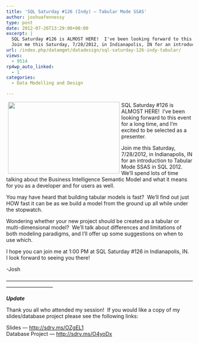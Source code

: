 ```yaml
---
title: 'SQL Saturday #126 (Indy) – Tabular Mode SSAS'
author: joshuafennessy
type: post
date: 2012-07-26T13:29:00+00:00
excerpt: |
  SQL Saturday #126 is ALMOST HERE!  I've been looking forward to this event for a long time, and I'm excited to be selected as a presenter.
  Join me this Saturday, 7/28/2012, in Indianapolis, IN for an introduction to Tabular Mode SSAS in SQL 2012.  We'l&hellip;
url: /index.php/datamgmt/datadesign/sql-saturday-126-indy-tabular/
views:
  - 9514
rp4wp_auto_linked:
  - 1
categories:
  - Data Modelling and Design

---
```

<img style="float: left; margin-left: 5px; margin-right: 5px;" src="http://cdn.memegenerator.net/instances/400x/23994657.jpg" alt="" width="301" height="194" />

SQL Saturday #126 is ALMOST HERE!  I&#8217;ve been looking forward to this event for a long time, and I&#8217;m excited to be selected as a presenter.

Join me this Saturday, 7/28/2012, in Indianapolis, IN for an introduction to Tabular Mode SSAS in SQL 2012.  We&#8217;ll spend lots of time talking about the Business Intelligence Semantic Model and what it means for you as a developer and for users as well.

You may have heard that building tabular models is fast?  We&#8217;ll find out just HOW fast it can be as we build a model from the ground up all while under the stopwatch.

Wondering whether your new project should be created as a tabular or multi-dimensional model?  We&#8217;ll talk about differences and limitations of both modeling paradigms, and I&#8217;ll offer up some suggestions on when to use which.

I hope you can join me at 1:00 PM at SQL Saturday #126 in Indianapolis, IN.  I look forward to seeing you there!

-Josh

&#8212;&#8212;&#8212;&#8212;&#8212;&#8212;&#8212;&#8212;&#8212;&#8212;&#8212;&#8212;&#8212;&#8212;&#8212;&#8212;&#8212;&#8212;&#8212;&#8212;&#8212;&#8212;&#8212;&#8212;&#8212;&#8212;&#8212;&#8212;&#8212;&#8212;&#8212;&#8212;&#8212;&#8212;&#8212;&#8212;&#8212;&#8212;&#8212;&#8212;&#8212;&#8212;&#8212;&#8212;&#8212;

_**Update**_

Thank you all who attended my session!  If you would like a copy of my slides/database project please see the following links:

Slides &#8212; http://sdrv.ms/OZgEL1  
Database Project &#8212; http://sdrv.ms/O4yoDx